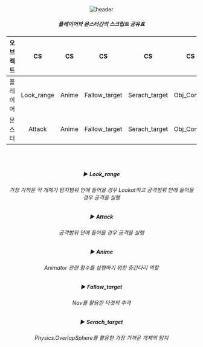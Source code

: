 <div align="center"> 

![header](https://capsule-render.vercel.app/api?type=Slice&text=)

##### 플레이어와 몬스터간의 스크립트 공유표
|오브젝트|CS|CS|CS|CS|CS|
|:---:|:---:|:---:|:---:|:---:|:---:|
|플레이어|Look_range|Anime|Fallow_target|Serach_target|Obj_Control|
|몬스터|Attack|Anime|Fallow_target|Serach_target|Obj_Control|

<br/>
<br/>

##### ▶ Look_range
###### 가장 가까운 적 개체가 탐지범위 안에 들어올 경우 Lookat하고 공격범위 안에 들어올 경우 공격을 실행

##### ▶ Attack
###### 공격범위 안에 들어올 경우 공격을 실행

##### ▶ Anime
###### Animator 관련 함수를 실행하기 위한 중간다리 역할

##### ▶ Fallow_target
###### Nav를 활용한 타겟의 추격

##### ▶ Serach_target
###### Physics.OverlapSphere를 활용한 가장 가까운 개체의 탐지

</div>





